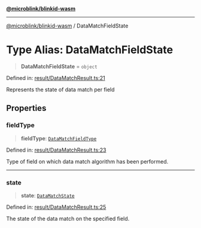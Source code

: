 [**@microblink/blinkid-wasm**](../README.md)

***

[@microblink/blinkid-wasm](../README.md) / DataMatchFieldState

# Type Alias: DataMatchFieldState

> **DataMatchFieldState** = `object`

Defined in: [result/DataMatchResult.ts:21](https://github.com/BlinkID/blinkid-web/blob/main/packages/blinkid-wasm/src/result/DataMatchResult.ts)

Represents the state of data match per field

## Properties

### fieldType

> **fieldType**: [`DataMatchFieldType`](DataMatchFieldType.md)

Defined in: [result/DataMatchResult.ts:23](https://github.com/BlinkID/blinkid-web/blob/main/packages/blinkid-wasm/src/result/DataMatchResult.ts)

Type of field on which data match algorithm has been performed.

***

### state

> **state**: [`DataMatchState`](DataMatchState.md)

Defined in: [result/DataMatchResult.ts:25](https://github.com/BlinkID/blinkid-web/blob/main/packages/blinkid-wasm/src/result/DataMatchResult.ts)

The state of the data match on the specified field.
